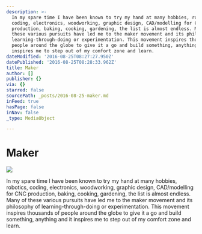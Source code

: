```yaml
---
description: >-
  In my spare time I have been known to try my hand at many hobbies, robotics,
  coding, electronics, woodworking, graphic design, CAD/modelling for CNC
  production, baking, cooking, gardening, the list is almost endless. Many of
  these various pursuits have led me to the maker movement and its philosophy of
  learning-through-doing or experimentation. This movement inspires thousands of
  people around the globe to give it a go and build something, anything and it
  inspires me to step out of my comfort zone and learn.
dateModified: '2016-08-25T08:27:27.950Z'
datePublished: '2016-08-25T08:28:33.962Z'
title: Maker
author: []
publisher: {}
via: {}
starred: false
sourcePath: _posts/2016-08-25-maker.md
inFeed: true
hasPage: false
inNav: false
_type: MediaObject

---
```

# Maker
![](https://the-grid-user-content.s3-us-west-2.amazonaws.com/8b3dfbc8-20d4-4021-9597-5ed5cf666625.jpg)

In my spare time I have been known to try my hand at many hobbies, robotics, coding, electronics, woodworking, graphic design, CAD/modelling for CNC production, baking, cooking, gardening, the list is almost endless. Many of these various pursuits have led me to the maker movement and its philosophy of learning-through-doing or experimentation. This movement inspires thousands of people around the globe to give it a go and build something, anything and it inspires me to step out of my comfort zone and learn.